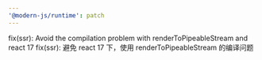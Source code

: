 ```yaml
---
'@modern-js/runtime': patch
---
```


fix(ssr): Avoid the compilation problem with renderToPipeableStream and react 17
fix(ssr): 避免 react 17 下，使用 renderToPipeableStream 的编译问题
